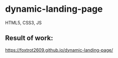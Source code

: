 # dynamic-landing-page
HTML5, CSS3, JS

## Result of work:
https://foxtrot2609.github.io/dynamic-landing-page/
